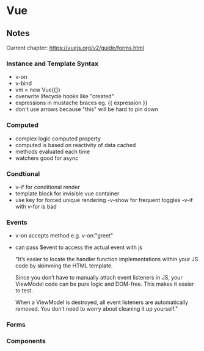 
# Vue

## Notes

Current chapter: <https://vuejs.org/v2/guide/forms.html>

### Instance and Template Syntax

- v-on
- v-bind
- vm = new Vue({})
- overwrite lifecycle hooks like "created"
- expressions in mustache braces eg. {{ expression }}
- don't use arrows because "this" will be hard to pin down

### Computed

- complex logic computed property
- computed is based on reactivity of data cached
- methods evaluated each time
- watchers good for async

### Condtional

- v-if for conditional render
- template block for invisible vue container
- use key for forced unique rendering
-v-show for frequent toggles
-v-if with v-for is bad

### Events

- v-on accepts method e.g. v-on:"greet"
- can pass $event to access the actual event with js

    "It’s easier to locate the handler function implementations within your JS code by skimming the HTML template.

    Since you don’t have to manually attach event listeners in JS, your ViewModel code can be pure logic and DOM-free. This makes it easier to test.

    When a ViewModel is destroyed, all event listeners are automatically removed. You don’t need to worry about cleaning it up yourself."

### Forms

### Components